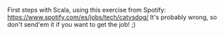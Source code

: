 First steps with Scala, using this exercise from Spotify: https://www.spotify.com/es/jobs/tech/catvsdog/
It's probably wrong, so don't send'em it if you want to get the job! ;)
